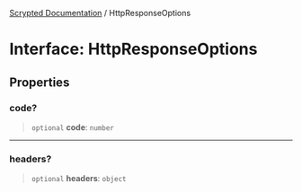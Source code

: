 [Scrypted Documentation](../globals.md) / HttpResponseOptions

# Interface: HttpResponseOptions

## Properties

### code?

> `optional` **code**: `number`

***

### headers?

> `optional` **headers**: `object`
